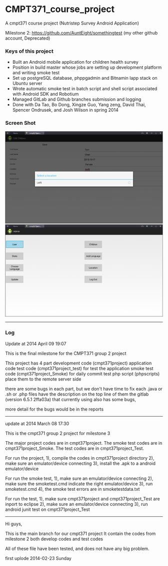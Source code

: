 # CMPT371_course_project
A cmpt371 course project (Nutristep Survey Android Application)

Milestone 2: https://github.com/AuntEight/somethingtest (my other github account, Deprecated)

### Keys of this project

* Built an Android mobile application for children health survey
* Position in build master whose jobs are setting up development platform and writing smoke test
* Set up postgreSQL database, phppgadmin and Bitnamin lapp stack on Ubuntu server
* Wrote automatic smoke test in batch script and shell script associated with Android SDK and Robotium
* Managed GitLab and Github branches submission and logging
* Done with Da Tao, Bo Dong, Xingze Guo, Yang zeng, David Thai, Spencer Ondrusek, and Josh Wilson in spring 2014

### Screen Shot

<img src="./screenShot/2014_1_survey_1.png" alt="preview">
<img src="./screenShot/2014_1_survey_2.png" alt="preview">

-------------------------------------------------------------

### Log

Update at 2014 April 09 19:07

This is the final milestone for the CMPT371 group 2 project

This project has 4 part
	development code	(cmpt371project)      	application code
	test code       	(cmpt371project_test) 	for test the application
	smoke test code 	(cmpt371project_Smoke)	for daily commit test
	php script      	(phpscripts)          	place them to the remote server side

there are some bugs in each part, but we don't have time to fix
each .java or .sh or .php files have the description on the top line of them
the gitlab (version 6.5.1 2ffa03a) that currently using also has some bugs,

more detail for the bugs would be in the reports 

-------------------------------------------------------------

update at 2014 March 08 17:30

This is the cmpt371 group 2 project for milestone 3

The major project codes are in cmpt371project.
The smoke test codes are in cmpt371project_Smoke.
The test codes are in cmpt371project_Test.

For run the project, 
1), compile the codes in cmpt371project directory
2), make sure an emulator/device connecting
3), install the .apk to a android emulator/device

For run the smoke test,
1), make sure an emulator/device connecting
2), make sure the smoketest.cmd indicate the right emulator/device
3), run smoketest.cmd
4), the smoke test errors are in smoketestdata.txt

For run the test,
1), make sure cmpt371project and cmpt371project_Test are inport to eclipse
2), make sure an emulator/device connecting
3), run android junit test on cmpt371project_Test

-------------------------------------------------

Hi guys,

This is the main branch for our cmpt371 project
It contain the codes from milestone 2 
both develop codes and test codes

All of these file have been tested,
and does not have any big problem.

first uplode 2014-02-23 Sunday
